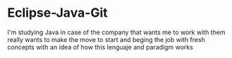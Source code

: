 # Eclipse-Java-Git
I'm studying Java in case of the company that wants me to work with them really wants to make the move to start and beging the job with fresh concepts with an idea of how this lenguaje and paradigm works
